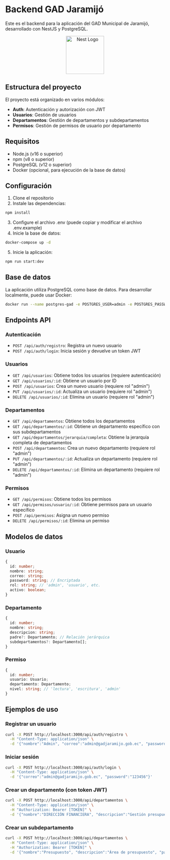 # Backend GAD Jaramijó

Este es el backend para la aplicación del GAD Municipal de Jaramijó, desarrollado con NestJS y PostgreSQL.

<p align="center">
  <img src="https://nestjs.com/img/logo-small.svg" width="120" alt="Nest Logo" />
</p>

## Estructura del proyecto

El proyecto está organizado en varios módulos:

- **Auth**: Autenticación y autorización con JWT
- **Usuarios**: Gestión de usuarios
- **Departamentos**: Gestión de departamentos y subdepartamentos
- **Permisos**: Gestión de permisos de usuario por departamento

## Requisitos

- Node.js (v16 o superior)
- npm (v8 o superior)
- PostgreSQL (v12 o superior)
- Docker (opcional, para ejecución de la base de datos)

## Configuración

1. Clone el repositorio
2. Instale las dependencias:
```bash
npm install
```
3. Configure el archivo .env (puede copiar y modificar el archivo .env.example)
4. Inicie la base de datos:
```bash
docker-compose up -d
```
5. Inicie la aplicación:
```bash
npm run start:dev
```

## Base de datos

La aplicación utiliza PostgreSQL como base de datos. Para desarrollar localmente, puede usar Docker:

```bash
docker run --name postgres-gad -e POSTGRES_USER=admin -e POSTGRES_PASSWORD=admin123 -e POSTGRES_DB=gad_db -p 5432:5432 -d postgres
```

## Endpoints API

### Autenticación

- `POST /api/auth/registro`: Registra un nuevo usuario
- `POST /api/auth/login`: Inicia sesión y devuelve un token JWT

### Usuarios

- `GET /api/usuarios`: Obtiene todos los usuarios (requiere autenticación)
- `GET /api/usuarios/:id`: Obtiene un usuario por ID
- `POST /api/usuarios`: Crea un nuevo usuario (requiere rol "admin")
- `PUT /api/usuarios/:id`: Actualiza un usuario (requiere rol "admin")
- `DELETE /api/usuarios/:id`: Elimina un usuario (requiere rol "admin")

### Departamentos

- `GET /api/departamentos`: Obtiene todos los departamentos
- `GET /api/departamentos/:id`: Obtiene un departamento específico con sus subdepartamentos
- `GET /api/departamentos/jerarquia/completa`: Obtiene la jerarquía completa de departamentos
- `POST /api/departamentos`: Crea un nuevo departamento (requiere rol "admin")
- `PUT /api/departamentos/:id`: Actualiza un departamento (requiere rol "admin")
- `DELETE /api/departamentos/:id`: Elimina un departamento (requiere rol "admin")

### Permisos

- `GET /api/permisos`: Obtiene todos los permisos
- `GET /api/permisos/usuario/:id`: Obtiene permisos para un usuario específico
- `POST /api/permisos`: Asigna un nuevo permiso
- `DELETE /api/permisos/:id`: Elimina un permiso

## Modelos de datos

### Usuario
```typescript
{
  id: number;
  nombre: string;
  correo: string;
  password: string; // Encriptada
  rol: string; // 'admin', 'usuario', etc.
  activo: boolean;
}
```

### Departamento
```typescript
{
  id: number;
  nombre: string;
  descripcion: string;
  padre?: Departamento; // Relación jerárquica
  subdepartamentos?: Departamento[];
}
```

### Permiso
```typescript
{
  id: number;
  usuario: Usuario;
  departamento: Departamento;
  nivel: string; // 'lectura', 'escritura', 'admin'
}
```

## Ejemplos de uso

### Registrar un usuario
```bash
curl -X POST http://localhost:3000/api/auth/registro \
  -H "Content-Type: application/json" \
  -d '{"nombre":"Admin", "correo":"admin@gadjaramijo.gob.ec", "password":"123456", "rol":"admin"}'
```

### Iniciar sesión
```bash
curl -X POST http://localhost:3000/api/auth/login \
  -H "Content-Type: application/json" \
  -d '{"correo":"admin@gadjaramijo.gob.ec", "password":"123456"}'
```

### Crear un departamento (con token JWT)
```bash
curl -X POST http://localhost:3000/api/departamentos \
  -H "Content-Type: application/json" \
  -H "Authorization: Bearer [TOKEN]" \
  -d '{"nombre":"DIRECCIÓN FINANCIERA", "descripcion":"Gestión presupuestaria y contable"}'
```

### Crear un subdepartamento
```bash
curl -X POST http://localhost:3000/api/departamentos \
  -H "Content-Type: application/json" \
  -H "Authorization: Bearer [TOKEN]" \
  -d '{"nombre":"Presupuesto", "descripcion":"Área de presupuesto", "padreId":1}'
```
